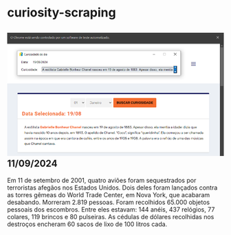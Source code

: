# curiosity-scraping
![Budget](./execucao.png)
11/09/2024
-
Em 11 de setembro de 2001, quatro aviões foram sequestrados por terroristas afegãos nos Estados Unidos. Dois deles foram lançados contra as torres gêmeas do World Trade Center, em Nova York, que acabaram desabando. Morreram 2.819 pessoas. Foram recolhidos 65.000 objetos pessoais dos escombros. Entre eles estavam: 144 anéis, 437 relógios, 77 colares, 119 brincos e 80 pulseiras. As cédulas de dólares recolhidas nos destroços encheram 60 sacos de lixo de 100 litros cada.
